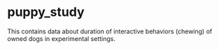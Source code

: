 # puppy_study
This contains data about duration of interactive behaviors (chewing) of owned dogs in experimental settings.
